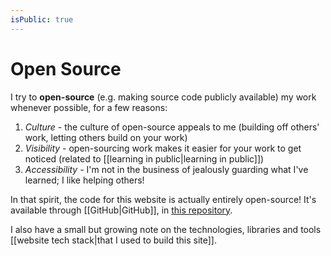 ```yaml
---
isPublic: true
---
```


# Open Source

I try to **open-source** (e.g. making source code publicly available) my work whenever possible, for a few reasons:

1. *Culture* - the culture of open-source appeals to me (building off others' work, letting others build on your work)
2. *Visibility* - open-sourcing work makes it easier for your work to get noticed (related to [[learning in public|learning in public]])
3. *Accessibility* - I'm not in the business of jealously guarding what I've learned; I like helping others!

In that spirit, the code for this website is actually entirely open-source! It's available through [[GitHub|GitHub]], in [this repository](https://github.com/richardcrng/richard.ng).

I also have a small but growing note on the technologies, libraries and tools [[website tech stack|that I used to build this site]].